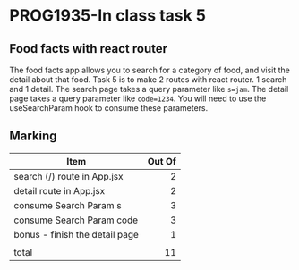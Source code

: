 # PROG1935-In class task 5
## Food facts with react router

The food facts app allows you to search for a category of food, and visit the detail about that food. Task 5 is to make 2 routes with react router. 1 search and 1 detail. The search page takes a query parameter like `s=jam`. The detail page takes a query parameter like `code=1234`. You will need to use the useSearchParam hook to consume these parameters.

## Marking

|Item|Out Of|
|--|--:|
|search (/) route in App.jsx|2|
|detail route in App.jsx|2|
|consume Search Param s|3|
|consume Search Param code|3|
|bonus - finish the detail page|1|
|||
|total|11|
